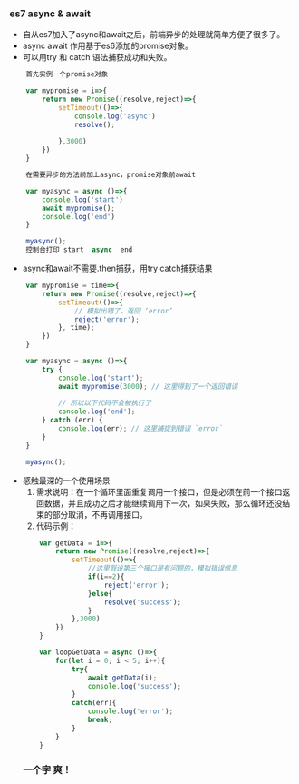 ### es7 async & await
* 自从es7加入了async和await之后，前端异步的处理就简单方便了很多了。
* async await 作用基于es6添加的promise对象。
* 可以用try 和 catch 语法捕获成功和失败。

``` javascript
    首先实例一个promise对象

    var mypromise = i=>{
        return new Promise((resolve,reject)=>{
            setTimeout(()=>{
                console.log('async')
                resolve();
               
            },3000)
        })
    }

    在需要异步的方法前加上async，promise对象前await

    var myasync = async ()=>{
        console.log('start')
        await mypromise();
        console.log('end')
    }

    myasync();
    控制台打印 start  async  end
```

* async和await不需要.then捕获，用try catch捕获结果
``` javascript
    var mypromise = time=>{
        return new Promise((resolve,reject)=>{
            setTimeout(()=>{
                // 模拟出错了，返回 ‘error’
                reject('error');
            }, time);
        })
    }

    var myasync = async ()=>{
        try {
            console.log('start');
            await mypromise(3000); // 这里得到了一个返回错误
            
            // 所以以下代码不会被执行了
            console.log('end');
        } catch (err) {
            console.log(err); // 这里捕捉到错误 `error`
        }
    }

    myasync();

```
* 感触最深的一个使用场景
    1. 需求说明：在一个循环里面重复调用一个接口，但是必须在前一个接口返回数据，并且成功之后才能继续调用下一次，如果失败，那么循环还没结束的部分取消，不再调用接口。
    2. 代码示例：
    ``` javascript
        var getData = i=>{
            return new Promise((resolve,reject)=>{
                setTimeout(()=>{
                    //这里假设第三个接口是有问题的，模拟错误信息
                    if(i==2){
                        reject('error');
                    }else{
                        resolve('success');
                    }
                },3000)
            })
        }

        var loopGetData = async ()=>{
            for(let i = 0; i < 5; i++){
                try{
                    await getData(i);
                    console.log('success');
                }
                catch(err){
                    console.log('error');
                    break;
                }
            }
        }
    ```
    ### 一个字 爽！

